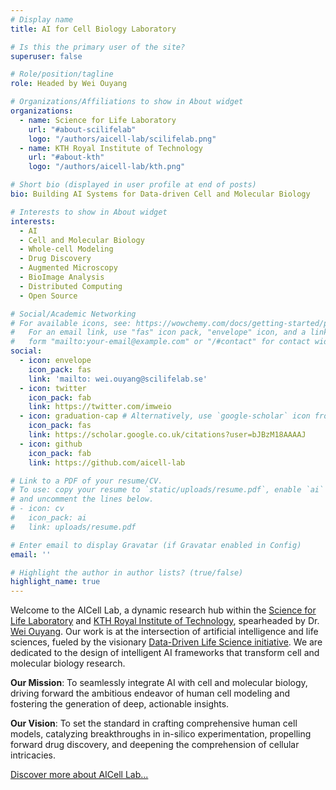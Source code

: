 ```yaml
---
# Display name
title: AI for Cell Biology Laboratory

# Is this the primary user of the site?
superuser: false

# Role/position/tagline
role: Headed by Wei Ouyang

# Organizations/Affiliations to show in About widget
organizations:
  - name: Science for Life Laboratory
    url: "#about-scilifelab"
    logo: "/authors/aicell-lab/scilifelab.png"
  - name: KTH Royal Institute of Technology
    url: "#about-kth"
    logo: "/authors/aicell-lab/kth.png"

# Short bio (displayed in user profile at end of posts)
bio: Building AI Systems for Data-driven Cell and Molecular Biology

# Interests to show in About widget
interests:
  - AI
  - Cell and Molecular Biology
  - Whole-cell Modeling
  - Drug Discovery
  - Augmented Microscopy
  - BioImage Analysis
  - Distributed Computing
  - Open Source

# Social/Academic Networking
# For available icons, see: https://wowchemy.com/docs/getting-started/page-builder/#icons
#   For an email link, use "fas" icon pack, "envelope" icon, and a link in the
#   form "mailto:your-email@example.com" or "/#contact" for contact widget.
social:
  - icon: envelope
    icon_pack: fas
    link: 'mailto: wei.ouyang@scilifelab.se'
  - icon: twitter
    icon_pack: fab
    link: https://twitter.com/imweio
  - icon: graduation-cap # Alternatively, use `google-scholar` icon from `ai` icon pack
    icon_pack: fas
    link: https://scholar.google.co.uk/citations?user=bJBzM18AAAAJ
  - icon: github
    icon_pack: fab
    link: https://github.com/aicell-lab

# Link to a PDF of your resume/CV.
# To use: copy your resume to `static/uploads/resume.pdf`, enable `ai` icons in `params.toml`,
# and uncomment the lines below.
# - icon: cv
#   icon_pack: ai
#   link: uploads/resume.pdf

# Enter email to display Gravatar (if Gravatar enabled in Config)
email: ''

# Highlight the author in author lists? (true/false)
highlight_name: true
---
```


Welcome to the AICell Lab, a dynamic research hub within the [Science for Life Laboratory](#about-scilifelab) and [KTH Royal Institute of Technology](#about-kth), spearheaded by Dr. [Wei Ouyang](https://oeway.github.io). Our work is at the intersection of artificial intelligence and life sciences, fueled by the visionary [Data-Driven Life Science initiative](https://www.scilifelab.se/data-driven/). We are dedicated to the design of intelligent AI frameworks that transform cell and molecular biology research.

**Our Mission**: To seamlessly integrate AI with cell and molecular biology, driving forward the ambitious endeavor of human cell modeling and fostering the generation of deep, actionable insights.

**Our Vision**: To set the standard in crafting comprehensive human cell models, catalyzing breakthroughs in in-silico experimentation, propelling forward drug discovery, and deepening the comprehension of cellular intricacies.

[Discover more about AICell Lab...](/about)
